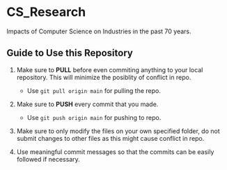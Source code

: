# CS_Research
Impacts of Computer Science on Industries in the past 70 years.

## Guide to Use this Repository
1. Make sure to **PULL** before even commiting anything to your local repository. This will minimize the posiblity of conflict in repo.
    - Use `git pull origin main` for pulling the repo.

2. Make sure to **PUSH** every commit that you made.
    - Use `git push origin main` for pushing to repo.

3. Make sure to only modify the files on your own specified folder, do not submit changes to other files as this might cause conflict in repo.
4. Use meaningful commit messages so that the commits can be easily followed if necessary.
